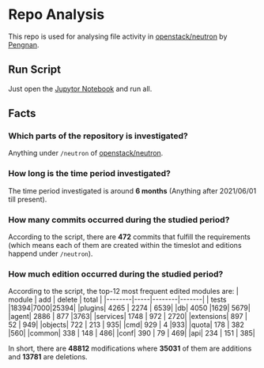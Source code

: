 # Repo Analysis
This repo is used for analysing file activity in [openstack/neutron](https://github.com/openstack/neutron) by [Pengnan](pengnan.fan@mail.mcgill.ca). 

## Run Script
Just open the [Jupytor Notebook](./RepoAnalysis.ipynb) and run all.

## Facts
### Which parts of the repository is investigated?
Anything under `/neutron` of [openstack/neutron](https://github.com/openstack/neutron).

### How long is the time period investigated?
The time period investigated is around **6 months** (Anything after 2021/06/01 till present).

### How many commits occurred during the studied period?
According to the script, there are **472** commits that fulfill the requirements (which means each of them are created within the timeslot and editions happend under `/neutron`).

### How much edition occurred during the studied period?
According to the script, the top-12 most frequent edited modules are:
| module | add | delete | total |
|--------|-----|--------|-------|
| tests  |18394|7000|25394|
|plugins| 4265 | 2274 | 6539|
|db| 4050 |1629| 5679|
|agent| 2886 | 877 |3763|
|services| 1748 | 972 | 2720|
|extensions| 897 | 52 | 949|
|objects| 722 | 213 | 935|
|cmd| 929 | 4 |933|
|quota| 178 | 382 |560|
|common| 338 | 148 | 486|
|conf| 390 | 79 | 469|
|api| 234 | 151 | 385|  


In short, there are **48812** modifications where **35031** of them are additions and **13781** are deletions.